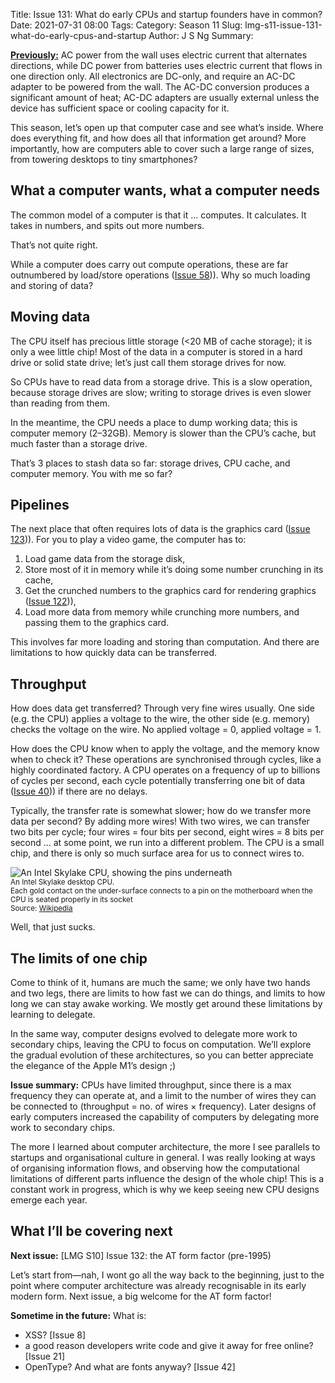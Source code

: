 Title: Issue 131: What do early CPUs and startup founders have in common?
Date: 2021-07-31 08:00
Tags: 
Category: Season 11
Slug: lmg-s11-issue-131-what-do-early-cpus-and-startup
Author: J S Ng
Summary: 

[**Previously:**](https://buttondown.email/laymansguide/archive/) AC power from the wall uses electric current that alternates directions, while DC power from batteries uses electric current that flows in one direction only. All electronics are DC-only, and require an AC-DC adapter to be powered from the wall. The AC-DC conversion produces a significant amount of heat; AC-DC adapters are usually external unless the device has sufficient space or cooling capacity for it.

This season, let’s open up that computer case and see what’s inside. Where does everything fit, and how does all that information get around? More importantly, how are computers able to cover such a large range of sizes, from towering desktops to tiny smartphones?

## What a computer wants, what a computer needs

The common model of a computer is that it … computes. It calculates. It takes in numbers, and spits out more numbers.

That’s not quite right.

While a computer does carry out compute operations, these are far outnumbered by load/store operations ([Issue 58]({filename}/season5/issue058/issue058.md))). Why so much loading and storing of data?

## Moving data

The CPU itself has precious little storage (<20 MB of cache storage); it is only a wee little chip! Most of the data in a computer is stored in a hard drive or solid state drive; let’s just call them storage drives for now.

So CPUs have to read data from a storage drive. This is a slow operation, because storage drives are slow; writing to storage drives is even slower than reading from them.

In the meantime, the CPU needs a place to dump working data; this is computer memory (2–32GB). Memory is slower than the CPU’s cache, but much faster than a storage drive.

That’s 3 places to stash data so far: storage drives, CPU cache, and computer memory. You with me so far?

## Pipelines

The next place that often requires lots of data is the graphics card ([Issue 123]({filename}/season10/issue123/issue123.md))). For you to play a video game, the computer has to:

1. Load game data from the storage disk,
2. Store most of it in memory while it’s doing some number crunching in its cache,
3. Get the crunched numbers to the graphics card for rendering graphics ([Issue 122]({filename}/season10/issue122/issue122.md))),
4. Load more data from memory while crunching more numbers, and passing them to the graphics card.

This involves far more loading and storing than computation. And there are limitations to how quickly data can be transferred.

## Throughput

How does data get transferred? Through very fine wires usually. One side (e.g. the CPU) applies a voltage to the wire, the other side (e.g. memory) checks the voltage on the wire. No applied voltage = 0, applied voltage = 1.

How does the CPU know when to apply the voltage, and the memory know when to check it? These operations are synchronised through cycles, like a highly coordinated factory. A CPU operates on a frequency of up to billions of cycles per second, each cycle potentially transferring one bit of data ([Issue 40]({filename}/season4/issue040/issue040.md))) if there are no delays.

Typically, the transfer rate is somewhat slower; how do we transfer more data per second? By adding more wires! With two wires, we can transfer two bits per cycle; four wires = four bits per second, eight wires = 8 bits per second … at some point, we run into a different problem. The CPU is a small chip, and there is only so much surface area for us to connect wires to.

![An Intel Skylake CPU, showing the pins underneath]({attach}/season11/issue131/issue131_01.jpg)<br />
<small>An Intel Skylake desktop CPU.<br />Each gold contact on the under-surface connects to a pin on the motherboard when the CPU is seated properly in its socket<br />Source: [Wikipedia](https://en.wikipedia.org/wiki/Skylake_(microarchitecture))</small>

Well, that just sucks.

## The limits of one chip

Come to think of it, humans are much the same; we only have two hands and two legs, there are limits to how fast we can do things, and limits to how long we can stay awake working. We mostly get around these limitations by learning to delegate.

In the same way, computer designs evolved to delegate more work to secondary chips, leaving the CPU to focus on computation. We’ll explore the gradual evolution of these architectures, so you can better appreciate the elegance of the Apple M1’s design ;)

**Issue summary:** CPUs have limited throughput, since there is a max frequency they can operate at, and a limit to the number of wires they can be connected to (throughput = no. of wires × frequency). Later designs of early computers increased the capability of computers by delegating more work to secondary chips.

The more I learned about computer architecture, the more I see parallels to startups and organisational culture in general. I was really looking at ways of organising information flows, and observing how the computational limitations of different parts influence the design of the whole chip! This is a constant work in progress, which is why we keep seeing new CPU designs emerge each year.

## What I’ll be covering next

**Next issue:** [LMG S10] Issue 132: the AT form factor (pre-1995)

Let’s start from—nah, I wont go all the way back to the beginning, just to the point where computer architecture was already recognisable in its early modern form. Next issue, a big welcome for the AT form factor!

**Sometime in the future:** What is:

- XSS? [Issue 8]
- a good reason developers write code and give it away for free online? [Issue 21]
- OpenType? And what are fonts anyway? [Issue 42]
